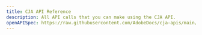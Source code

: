 ```yaml
---
title: CJA API Reference
description: All API calls that you can make using the CJA API.
openAPISpec: https://raw.githubusercontent.com/AdobeDocs/cja-apis/main/src/swagger.json
---
```

